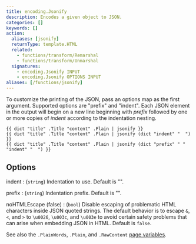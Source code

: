 ```yaml
---
title: encoding.Jsonify
description: Encodes a given object to JSON.
categories: []
keywords: []
action:
  aliases: [jsonify]
  returnType: template.HTML
  related:
    - functions/transform/Remarshal
    - functions/transform/Unmarshal
  signatures:
    - encoding.Jsonify INPUT
    - encoding.Jsonify OPTIONS INPUT
aliases: [/functions/jsonify]
---
```


To customize the printing of the JSON, pass an options map as the first
argument.  Supported options are "prefix" and "indent".  Each JSON element in
the output will begin on a new line beginning with *prefix* followed by one or
more copies of *indent* according to the indentation nesting.

```go-html-template
{{ dict "title" .Title "content" .Plain | jsonify }}
{{ dict "title" .Title "content" .Plain | jsonify (dict "indent" "  ") }}
{{ dict "title" .Title "content" .Plain | jsonify (dict "prefix" " " "indent" "  ") }}
```

## Options

indent
: (`string`) Indentation to use. Default is "".

prefix
: (`string`) Indentation prefix. Default is "".

noHTMLEscape (false)
: (`bool`) Disable escaping of problematic HTML characters inside JSON quoted strings. The default behavior is to escape `&`, `<`, and `>` to `\u0026`, `\u003c`, and `\u003e` to avoid certain safety problems that can arise when embedding JSON in HTML. Default is `false`.

See also the `.PlainWords`, `.Plain`, and `.RawContent` [page variables].

[page variables]: /variables/page/
